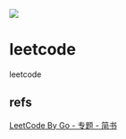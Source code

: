 ![](https://github.com/x1nchen/leetcode/workflows/.github/workflows/main.yml/badge.svg)
# leetcode

leetcode

## refs

[LeetCode By Go - 专题 - 简书](http://www.jianshu.com/c/8e1c238fc4cb)
